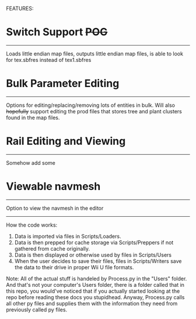 





FEATURES:
 
 # Switch Support ~~POG~~
-------------------------
 Loads little endian map files, outputs little endian map files, is able to look for tex.sbfres instead of tex1.sbfres

 # Bulk Parameter Editing
----------------------------
 Options for editing/replacing/removing lots of entities in bulk. Will also ~~hopefully~~ support editing the prod files that stores tree and plant clusters found in the map files.

 # Rail Editing and Viewing
-------------------------------
Somehow add some 

 # Viewable navmesh
----------------------------------
Option to view the navmesh in the editor





-------------------------
How the code works:

1. Data is imported via files in Scripts/Loaders.  
2. Data is then prepped for cache storage via Scripts/Preppers if not gathered from cache originally.  
3. Data is then displayed or otherwise used by files in Scripts/Users
4. When the user decides to save their files, files in Scripts/Writers save the data to their drive in proper Wii U file formats.

Note: All of the actual stuff is handeled by Process.py in the "Users" folder. And that's not your computer's Users folder, there is a folder called that in this repo, you would've noticed that if you actually started looking at the repo before reading these docs you stupidhead. Anyway, Process.py calls all other py files and supplies them with the information they need from previously called py files.
